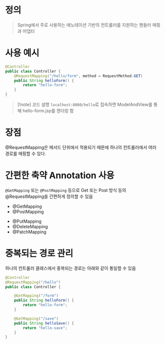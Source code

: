 # 정의

> Spring에서 주로 사용하는 애노테이션 기반의 컨트롤러를 지원하는 핸들러 매핑과 어댑터

# 사용 예시
```java
@Controller
public class Controller {
	@RequestMapping("/hello/form", method = RequestMethod.GET)
    public String helloForm() {
        return "hello-form";
    }
}
```
>[!note] 코드 설명
>`localhost:8080/hello`로 접속하면 ModelAndView를 통해 hello-form.jsp를 렌더링 함

# 장점

@RequestMapping은 메서드 단위에서 적용되기 때문에 하나의 컨트롤러에서 여러 경로를 매핑할 수 있다.

# 간편한 축약 Annotation 사용

`@GetMapping` 또는 `@PostMapping` 등으로 Get 또는 Post 방식 등의 @RequestMapping을 간편하게 정의할 수 있음
- @GetMapping  
- @PostMapping  
* @PutMapping  
* @DeleteMapping  
* @PatchMapping

# 중복되는 경로 관리

하나의 컨트롤러 클래스에서 중복되는 경로는 아래와 같이 통일할 수 있음
```java
@Controller
@RequestMapping("/hello")
public class Controller {

	@GetMapping("/form")
    public String helloForm() {
        return "hello-form";
    }

	@GetMapping("/save")
	public String helloSave() {
        return "hello-save";
    }
}
```